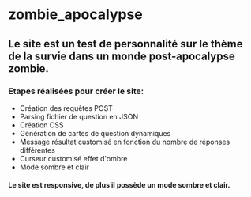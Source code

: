 # zombie_apocalypse

## Le site est un test de personnalité sur le thème de la survie dans un monde post-apocalypse zombie.
 
### Etapes réalisées pour créer le site:
- Création des requêtes POST
- Parsing fichier de question en JSON
- Création CSS
- Génération de cartes de question dynamiques
- Message résultat customisé en fonction du nombre de réponses différentes
- Curseur customisé effet d'ombre
- Mode sombre et clair

#### Le site est responsive, de plus il possède un mode sombre et clair.
